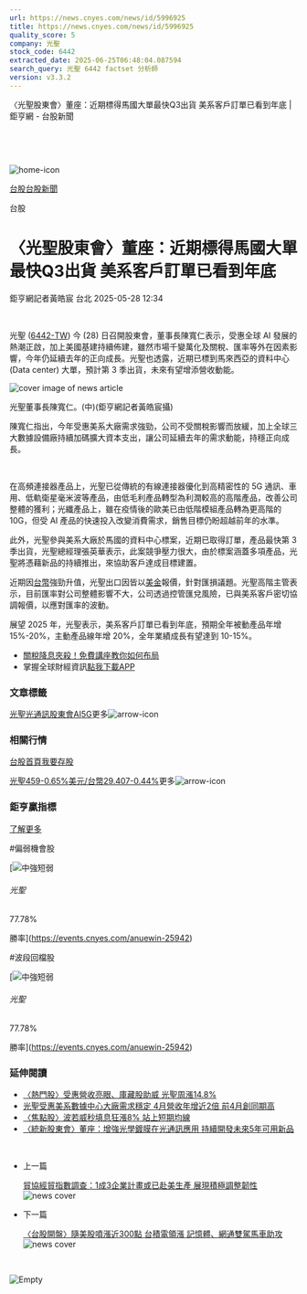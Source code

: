```yaml
---
url: https://news.cnyes.com/news/id/5996925
title: https://news.cnyes.com/news/id/5996925
quality_score: 5
company: 光聖
stock_code: 6442
extracted_date: 2025-06-25T06:48:04.087594
search_query: 光聖 6442 factset 分析師
version: v3.3.2
---
```


〈光聖股東會〉董座：近期標得馬國大單最快Q3出貨 美系客戶訂單已看到年底 | 鉅亨網 - 台股新聞

‌

‌

![home-icon](/assets/icons/breadCrumb/symbol-icon-home.svg)

[台股](/news/cat/tw_stock)[台股新聞](/news/cat/tw_stock_news)

台股

# 〈光聖股東會〉董座：近期標得馬國大單最快Q3出貨 美系客戶訂單已看到年底

鉅亨網記者黃皓宸 台北 2025-05-28 12:34

‌

光聖 ([6442-TW](https://www.cnyes.com/twstock/6442)) 今 (28) 日召開股東會，董事長陳寬仁表示，受惠全球 AI 發展的熱潮正啟，加上美國基建持續佈建，雖然市場千變萬化及關稅、匯率等外在因素影響，今年仍延續去年的正向成長。光聖也透露，近期已標到馬來西亞的資料中心 (Data center) 大單，預計第 3 季出貨，未來有望增添營收動能。

![cover image of news article](/_next/image?url=https%3A%2F%2Fcimg.cnyes.cool%2Fprod%2Fnews%2F5996925%2Fl%2F6ff2def6b91d36f570a03f6ac41ed70a.jpg&w=3840&q=75)

光聖董事長陳寬仁。(中)(鉅亨網記者黃皓宸攝)

陳寬仁指出，今年受惠美系大廠需求強勁，公司不受關稅影響而放緩，加上全球三大數據設備廠持續加碼擴大資本支出，讓公司延續去年的需求動能，持穩正向成長。

‌

在高頻連接器產品上，光聖已從傳統的有線連接器優化到高精密性的 5G 通訊、車用、低軌衛星毫米波等產品，由低毛利產品轉型為利潤較高的高階產品，改善公司整體的獲利；光纖產品上，雖在疫情後的歐美已由低階模組產品轉為更高階的 10G，但受 AI 產品的快速投入改變消費需求，銷售目標仍盼超越前年的水準。

此外，光聖參與美系大廠於馬國的資料中心標案，近期已取得訂單，產品最快第 3 季出貨，光聖總經理張英華表示，此案競爭壓力很大，由於標案涵蓋多項產品，光聖將憑藉新品的持續推出，來協助客戶達成目標建置。

近期因[台幣](https://invest.cnyes.com/forex/detail/usdtwd)強勁升值，光聖出口因皆以[美金](https://invest.cnyes.com/forex/detail/usdtwd)報價，針對匯損議題。光聖高階主管表示，目前匯率對公司整體影響不大，公司透過控管匯兌風險，已與美系客戶密切協調報價，以應對匯率的波動。

展望 2025 年，光聖表示，美系客戶訂單已看到年底，預期全年被動產品年增 15%-20%，主動產品線年增 20%，全年業績成長有望達到 10-15%。

* [關稅降息夾殺！免費講座教你如何布局](https://www.rsc.com.tw/Cnyes_RSC/SeminarBooking2025InvestmentOutlook.aspx?utm_source=anue&utm_medium=usstocks_end)
* 掌握全球財經資訊[點我下載APP](http://www.cnyes.com/app/?utm_source=mweb&utm_medium=HamMenuBanner&utm_campaign=fixed&utm_content=entr)

### 文章標籤

[光聖](https://news.cnyes.com/tag/光聖 "光聖")[光通訊](https://news.cnyes.com/tag/光通訊 "光通訊")[股東會](https://news.cnyes.com/tag/股東會 "股東會")[AI](https://news.cnyes.com/tag/AI "AI")[5G](https://news.cnyes.com/tag/5G "5G")更多![arrow-icon](/assets/icons/arrows/arrow-down.svg)

### 相關行情

[台股首頁](https://www.cnyes.com/twstock)[我要存股](https://supr.link/8OHaU)

[光聖459-0.65%](https://www.cnyes.com/twstock/6442)[美元/台幣29.407-0.44%](https://invest.cnyes.com/forex/detail/USDTWD)更多![arrow-icon](/assets/icons/arrows/arrow-down.svg)

### 鉅亨贏指標

[了解更多](https://events.cnyes.com/anuewin-25942)

#偏弱機會股

[![中強短弱](/assets/icons/win-indicator/long-to-short.svg)

###### 光聖

77.78%

勝率](https://events.cnyes.com/anuewin-25942)

#波段回檔股

[![中強短弱](/assets/icons/win-indicator/long-to-short.svg)

###### 光聖

77.78%

勝率](https://events.cnyes.com/anuewin-25942)

### 延伸閱讀

* [〈熱門股〉受惠營收亮眼、庫藏股助威 光聖周漲14.8%](/news/id/5972724)
* [光聖受惠美系數據中心大廠需求穩定 4月營收年增近2倍 前4月創同期高](/news/id/5970279)
* [〈焦點股〉波若威秒填息狂漲8% 站上短期均線](/news/id/6035694)
* [〈統新股東會〉董座：增強光學鍍膜在光通訊應用 持續開發未來5年可用新品](/news/id/6034436)

‌

* 上一篇

  [貿協經貿指數調查：1成3企業計畫或已赴美生產 展現積極調整韌性](/news/id/5997107)![news cover](https://cimg.cnyes.cool/prod/news/5997107/m/4913d1f7c4d0c9d1e93aa72067f0d368.jpg)
* 下一篇

  [〈台股開盤〉隨美股噴漲近300點 台積電領漲 記憶體、網通雙駕馬車助攻](/news/id/5996838)![news cover](https://cimg.cnyes.cool/prod/news/5996838/m/64b712e1c45c89e45cfa83d3f4123284.jpg)

‌

![Empty](/assets/icons/skeleton/empty-image.svg)

‌